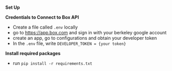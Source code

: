 **Set Up**


**Credentials to Connect to Box API**
- Create a file called `.env` locally
- go to https://app.box.com and sign in with your berkeley google account
- create an app, go to configurations and obtain your developer token
- In the `.env` file, write `DEVELOPER_TOKEN = {your token}`

**Install required packages**
- run `pip install -r requirements.txt`